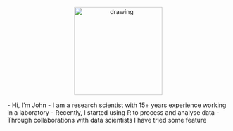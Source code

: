 <p align="center">
<img src="https://focyte.com/wp-content/uploads/2022/08/JFoster_Headshot-1466x2048.jpg" alt="drawing" width="200"/>
</p>

<t align="center">
- Hi, I’m John
- I am a research scientist with 15+ years experience working in a laboratory
- Recently, I started using R to process and analyse data
- Through collaborations with data scientists I have tried some feature
</t>

<!---
focyte/focyte is a ✨ special ✨ repository because its `README.md` (this file) appears on your GitHub profile.
You can click the Preview link to take a look at your changes.
--->

